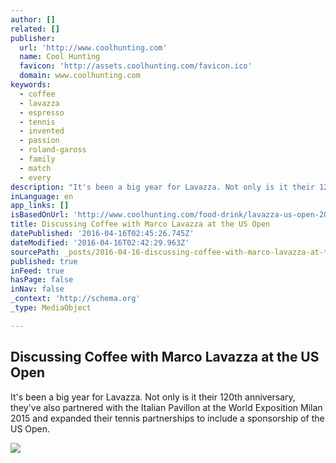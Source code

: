 ```yaml
---
author: []
related: []
publisher:
  url: 'http://www.coolhunting.com'
  name: Cool Hunting
  favicon: 'http://assets.coolhunting.com/favicon.ico'
  domain: www.coolhunting.com
keywords:
  - coffee
  - lavazza
  - espresso
  - tennis
  - invented
  - passion
  - roland-gaross
  - family
  - match
  - every
description: "It's been a big year for Lavazza. Not only is it their 120th anniversary, they've also partnered with the Italian Pavillon at the World Exposition Milan 2015 and expanded their tennis partnerships to include a sponsorship of the US Open."
inLanguage: en
app_links: []
isBasedOnUrl: 'http://www.coolhunting.com/food-drink/lavazza-us-open-2015'
title: Discussing Coffee with Marco Lavazza at the US Open
datePublished: '2016-04-16T02:45:26.745Z'
dateModified: '2016-04-16T02:42:29.963Z'
sourcePath: _posts/2016-04-16-discussing-coffee-with-marco-lavazza-at-the-us-open.md
published: true
inFeed: true
hasPage: false
inNav: false
_context: 'http://schema.org'
_type: MediaObject

---
```

<article style=""><h1>Discussing Coffee with Marco Lavazza at the US Open</h1><p>It's been a big year for Lavazza. Not only is it their 120th anniversary, they've also partnered with the Italian Pavillon at the World Exposition Milan 2015 and expanded their tennis partnerships to include a sponsorship of the US Open.</p><img src="http://assets.coolhunting.com/coolhunting/2015/09/03/large_Lavazza-US-Open-Thumb.jpg" /></article>